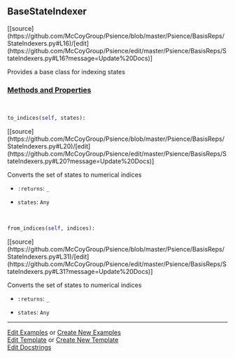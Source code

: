 ## <a id="Psience.BasisReps.StateIndexers.BaseStateIndexer">BaseStateIndexer</a> 
<div class="docs-source-link" markdown="1">
[[source](https://github.com/McCoyGroup/Psience/blob/master/Psience/BasisReps/StateIndexers.py#L16)/[edit](https://github.com/McCoyGroup/Psience/edit/master/Psience/BasisReps/StateIndexers.py#L16?message=Update%20Docs)]
</div>

Provides a base class for indexing states

<div class="collapsible-section">
 <div class="collapsible-section collapsible-section-header" markdown="1">
 
### <a class="collapse-link" data-toggle="collapse" href="#methods">Methods and Properties</a> <a class="float-right" data-toggle="collapse" href="#methods"><i class="fa fa-chevron-down"></i></a>

 </div>
 <div class="collapsible-section collapsible-section-body collapse" id="methods" markdown="1">

<a id="Psience.BasisReps.StateIndexers.BaseStateIndexer.to_indices" class="docs-object-method">&nbsp;</a> 
```python
to_indices(self, states): 
```
<div class="docs-source-link" markdown="1">
[[source](https://github.com/McCoyGroup/Psience/blob/master/Psience/BasisReps/StateIndexers.py#L20)/[edit](https://github.com/McCoyGroup/Psience/edit/master/Psience/BasisReps/StateIndexers.py#L20?message=Update%20Docs)]
</div>

Converts the set of states to numerical indices
- `:returns`: `_`
    >
- `states`: `Any`
    >

<a id="Psience.BasisReps.StateIndexers.BaseStateIndexer.from_indices" class="docs-object-method">&nbsp;</a> 
```python
from_indices(self, indices): 
```
<div class="docs-source-link" markdown="1">
[[source](https://github.com/McCoyGroup/Psience/blob/master/Psience/BasisReps/StateIndexers.py#L31)/[edit](https://github.com/McCoyGroup/Psience/edit/master/Psience/BasisReps/StateIndexers.py#L31?message=Update%20Docs)]
</div>

Converts the set of states to numerical indices
- `:returns`: `_`
    >
- `states`: `Any`
    >

 </div>
</div>






___

[Edit Examples](https://github.com/McCoyGroup/Psience/edit/gh-pages/ci/examples/Psience/BasisReps/StateIndexers/BaseStateIndexer.md) or 
[Create New Examples](https://github.com/McCoyGroup/Psience/new/gh-pages/?filename=ci/examples/Psience/BasisReps/StateIndexers/BaseStateIndexer.md) <br/>
[Edit Template](https://github.com/McCoyGroup/Psience/edit/gh-pages/ci/docs/Psience/BasisReps/StateIndexers/BaseStateIndexer.md) or 
[Create New Template](https://github.com/McCoyGroup/Psience/new/gh-pages/?filename=ci/docs/templates/Psience/BasisReps/StateIndexers/BaseStateIndexer.md) <br/>
[Edit Docstrings](https://github.com/McCoyGroup/Psience/edit/master/Psience/BasisReps/StateIndexers.py#L16?message=Update%20Docs)